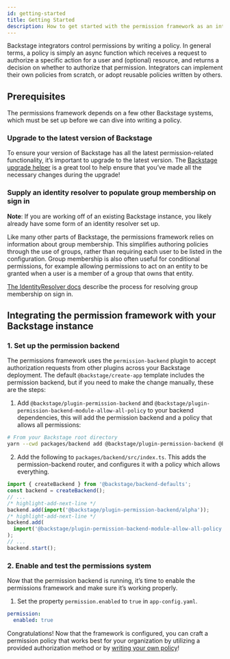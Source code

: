 ```yaml
---
id: getting-started
title: Getting Started
description: How to get started with the permission framework as an integrator
---
```


Backstage integrators control permissions by writing a policy. In general terms, a policy is simply an async function which receives a request to authorize a specific action for a user and (optional) resource, and returns a decision on whether to authorize that permission. Integrators can implement their own policies from scratch, or adopt reusable policies written by others.

## Prerequisites

The permissions framework depends on a few other Backstage systems, which must be set up before we can dive into writing a policy.

### Upgrade to the latest version of Backstage

To ensure your version of Backstage has all the latest permission-related functionality, it’s important to upgrade to the latest version. The [Backstage upgrade helper](https://backstage.github.io/upgrade-helper/) is a great tool to help ensure that you’ve made all the necessary changes during the upgrade!

### Supply an identity resolver to populate group membership on sign in

**Note**: If you are working off of an existing Backstage instance, you likely already have some form of an identity resolver set up.

Like many other parts of Backstage, the permissions framework relies on information about group membership. This simplifies authoring policies through the use of groups, rather than requiring each user to be listed in the configuration. Group membership is also often useful for conditional permissions, for example allowing permissions to act on an entity to be granted when a user is a member of a group that owns that entity.

[The IdentityResolver docs](../auth/identity-resolver.md) describe the process for resolving group membership on sign in.

## Integrating the permission framework with your Backstage instance

### 1. Set up the permission backend

The permissions framework uses the `permission-backend` plugin to accept authorization requests from other plugins across your Backstage deployment. The default `@backstage/create-app` template includes the permission backend, but if you need to make the change manually, these are the steps:

1. Add `@backstage/plugin-permission-backend` and `@backstage/plugin-permission-backend-module-allow-all-policy` to your backend dependencies, this will add the permission backend and a policy that allows all permissions:

```bash
# From your Backstage root directory
yarn --cwd packages/backend add @backstage/plugin-permission-backend @backstage/plugin-permission-backend-module-allow-all-policy
```

2. Add the following to `packages/backend/src/index.ts`. This adds the permission-backend router, and configures it with a policy which allows everything.

```typescript title="packages/backend/src/index.ts"
import { createBackend } from '@backstage/backend-defaults';
const backend = createBackend();
// ...
/* highlight-add-next-line */
backend.add(import('@backstage/plugin-permission-backend/alpha'));
/* highlight-add-next-line */
backend.add(
  import('@backstage/plugin-permission-backend-module-allow-all-policy'),
);
// ...
backend.start();
```

### 2. Enable and test the permissions system

Now that the permission backend is running, it’s time to enable the permissions framework and make sure it’s working properly.

1. Set the property `permission.enabled` to `true` in `app-config.yaml`.

```yaml title="app-config.yaml"
permission:
  enabled: true
```

Congratulations! Now that the framework is configured, you can craft a permission policy that works best for your organization by utilizing a provided authorization method or by [writing your own policy](./writing-a-policy.md)!
